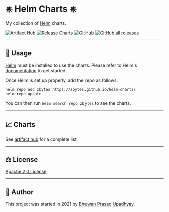 # ⎈ Helm Charts ⎈
My collection of [Helm](https://helm.sh/) charts.

[![Artifact Hub](https://img.shields.io/endpoint?url=https://artifacthub.io/badge/repository/zbytes&style=for-the-badge)](https://artifacthub.io/packages/search?repo=zbytes)
[![Release Charts](https://img.shields.io/github/workflow/status/zbytes/helm-charts/Charts:%20Release?style=for-the-badge)](https://github.com/zbytes/helm-charts/actions/workflows/charts-release.yaml)
[![GitHub](https://img.shields.io/github/license/zbytes/helm-charts?style=for-the-badge)](https://github.com/zbytes/helm-charts/blob/main/LICENSE)
[![GitHub all releases](https://img.shields.io/github/downloads/zbytes/helm-charts/total?style=for-the-badge)](https://github.com/zbytes/helm-charts/releases)

---
 
## :book: Usage

[Helm](https://helm.sh) must be installed to use the charts.
Please refer to Helm's [documentation](https://helm.sh/docs/) to get started.

Once Helm is set up properly, add the repo as follows:

```console
helm repo add zbytes https://zbytes.github.io/helm-charts/
helm repo update
```
You can then run `helm search repo zbytes` to see the charts.

---

## :chart_with_upwards_trend: Charts

See [artifact hub](https://artifacthub.io/packages/search?repo=zbytes) for a complete list.

---

## :balance_scale: License

[Apache 2.0 License](./LICENSE)

---

## :pencil: Author

This project was started in 2021 by [Bhuwan Prasad Upadhyay](https://github.com/zbytes/).
